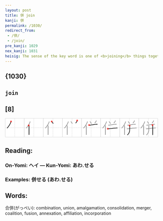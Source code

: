 ```yaml
---
layout: post
title: 併 join
kanji: 併
permalink: /1030/
redirect_from:
 - /併/
 - /join/
pre_kanji: 1029
nex_kanji: 1031
heisig: The sense of the key word is one of <b>joining</b> things together that were previously separate. Its elements: <i>person</i> . . . <i>puzzle</i>.
---
```


## {1030}

## `join`

## [8]

<div class="stroke"><img src="../images/E4BDB5.png" /></div>

## Reading:

### On-Yomi: ヘイ &mdash; Kun-Yomi: あわ.せる

### Examples: 併せる (あわ.せる)

## Words:

合併(がっぺい): combination, union, amalgamation, consolidation, merger, coalition, fusion, annexation, affiliation, incorporation
